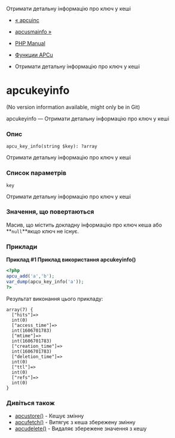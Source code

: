 Отримати детальну інформацію про ключ у кеші

-   [« apcuinc](function.apcu-inc.html)
    
-   [apcusmainfo »](function.apcu-sma-info.html)
    
-   [PHP Manual](index.html)
    
-   [Функции APCu](ref.apcu.html)
    
-   Отримати детальну інформацію про ключ у кеші
    

# apcukeyinfo

(No version information available, might only be in Git)

apcukeyinfo — Отримати детальну інформацію про ключ у кеші

### Опис

```methodsynopsis
apcu_key_info(string $key): ?array
```

Отримати детальну інформацію про ключ у кеші

### Список параметрів

`key`

Отримати детальну інформацію про ключ у кеші

### Значення, що повертаються

Масив, що містить докладну інформацію про ключ кеша або \*\*`null`\*\*якщо ключ не існує.

### Приклади

**Приклад #1 Приклад використання **apcukeyinfo()****

```php
<?php
apcu_add('a','b');
var_dump(apcu_key_info('a'));
?>
```

Результат виконання цього прикладу:

```
array(7) {
  ["hits"]=>
  int(0)
  ["access_time"]=>
  int(1606701783)
  ["mtime"]=>
  int(1606701783)
  ["creation_time"]=>
  int(1606701783)
  ["deletion_time"]=>
  int(0)
  ["ttl"]=>
  int(0)
  ["refs"]=>
  int(0)
}
```

### Дивіться також

-   [apcustore()](function.apcu-store.html) - Кешує змінну
-   [apcufetch()](function.apcu-fetch.html) - Витягує з кеша збережену змінну
-   [apcudelete()](function.apcu-delete.html) - Видаляє збережене значення з кешу